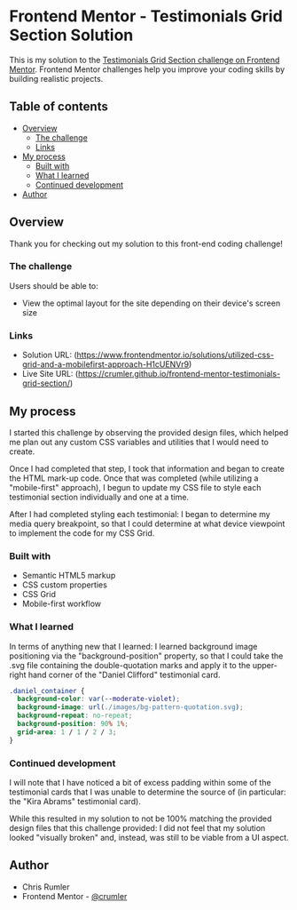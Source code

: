 # Frontend Mentor - Testimonials Grid Section Solution

This is my solution to the [Testimonials Grid Section challenge on Frontend Mentor](https://www.frontendmentor.io/challenges/testimonials-grid-section-Nnw6J7Un7). Frontend Mentor challenges help you improve your coding skills by building realistic projects. 

## Table of contents

- [Overview](#overview)
  - [The challenge](#the-challenge)
  - [Links](#links)
- [My process](#my-process)
  - [Built with](#built-with)
  - [What I learned](#what-i-learned)
  - [Continued development](#continued-development)
- [Author](#author)

## Overview

Thank you for checking out my solution to this front-end coding challenge!

### The challenge

Users should be able to:

- View the optimal layout for the site depending on their device's screen size

### Links

- Solution URL: (https://www.frontendmentor.io/solutions/utilized-css-grid-and-a-mobilefirst-approach-H1cUENVr9)
- Live Site URL: (https://crumler.github.io/frontend-mentor-testimonials-grid-section/)

## My process

I started this challenge by observing the provided design files, which helped me plan out any custom CSS variables and utilities that I would need to create.

Once I had completed that step, I took that information and began to create the HTML mark-up code.  Once that was completed (while utilizing a "mobile-first" approach), I begun to update my CSS file to style each testimonial section individually and one at a time.

After I had completed styling each testimonial: I began to determine my media query breakpoint, so that I could determine at what device viewpoint to implement the code for my CSS Grid.

### Built with

- Semantic HTML5 markup
- CSS custom properties
- CSS Grid
- Mobile-first workflow

### What I learned

In terms of anything new that I learned: I learned background image positioning via the "background-position" property, so that I could take the .svg file containing the double-quotation marks and apply it to the upper-right hand corner of the "Daniel Clifford" testimonial card.


```css
.daniel_container {
  background-color: var(--moderate-violet);
  background-image: url(./images/bg-pattern-quotation.svg);
  background-repeat: no-repeat;
  background-position: 90% 1%;
  grid-area: 1 / 1 / 2 / 3;
}
```

### Continued development

I will note that I have noticed a bit of excess padding within some of the testimonial cards that I was unable to determine the source of (in particular: the "Kira Abrams" testimonial card).

While this resulted in my solution to not be 100% matching the provided design files that this challenge provided: I did not feel that my solution looked "visually broken" and, instead, was still to be viable from a UI aspect.

## Author

- Chris Rumler
- Frontend Mentor - [@crumler](https://www.frontendmentor.io/profile/crumler)
